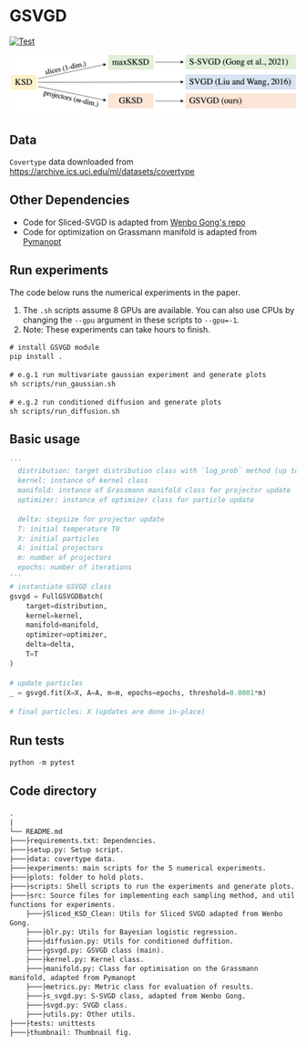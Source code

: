 # GSVGD

[![Test](https://github.com/harrisonzhu508/M-SVGD/actions/workflows/tests.yml/badge.svg)](https://github.com/harrisonzhu508/M-SVGD/actions/workflows/tests.yml)

[![Test](./thumbnail/summary.png)](./thumbnail/summary.png)

## Data
`Covertype` data downloaded from https://archive.ics.uci.edu/ml/datasets/covertype

## Other Dependencies
- Code for Sliced-SVGD is adapted from [Wenbo Gong's repo](https://github.com/WenboGong/Sliced_Kernelized_Stein_Discrepancy)
- Code for optimization on Grassmann manifold is adapted from [Pymanopt](https://www.pymanopt.org/)

## Run experiments
The code below runs the numerical experiments in the paper. 

1. The `.sh` scripts assume 8 GPUs are available. You can also use CPUs by changing the `--gpu` argument in these scripts to `--gpu=-1`.
2. Note: These experiments can take hours to finish.
```
# install GSVGD module
pip install .

# e.g.1 run multivariate gaussian experiment and generate plots
sh scripts/run_gaussian.sh

# e.g.2 run conditioned diffusion and generate plots
sh scripts/run_diffusion.sh
```

## Basic usage
```python
'''
  distribution: target distribution class with `log_prob` method (up to a constant term)
  kernel: instance of kernel class
  manifold: instance of Grassmann manifold class for projector update
  optimizer: instance of optimizer class for particle update
  
  delta: stepsize for projector update
  T: initial temperature T0
  X: initial particles
  A: initial projectors
  m: number of projectors
  epochs: number of iterations
'''
# instantiate GSVGD class
gsvgd = FullGSVGDBatch(
    target=distribution,
    kernel=kernel,
    manifold=manifold,
    optimizer=optimizer,
    delta=delta,
    T=T
)

# update particles
_ = gsvgd.fit(X=X, A=A, m=m, epochs=epochs, threshold=0.0001*m)

# final particles: X (updates are done in-place)
```

## Run tests

```python
python -m pytest
```

## Code directory

    .
    |
    └── README.md
    ├───├requirements.txt: Dependencies.
    ├───├setup.py: Setup script.
    ├───├data: covertype data.
    ├───├experiments: main scripts for the 5 numerical experiments.
    ├───├plots: folder to hold plots.
    ├───├scripts: Shell scripts to run the experiments and generate plots.
    ├───├src: Source files for implementing each sampling method, and util functions for experiments.
        ├───├Sliced_KSD_Clean: Utils for Sliced SVGD adapted from Wenbo Gong.
        ├───├blr.py: Utils for Bayesian logistic regression.
        ├───├diffusion.py: Utils for conditioned duffition.
        ├───├gsvgd.py: GSVGD class (main).
        ├───├kernel.py: Kernel class.
        ├───├manifold.py: Class for optimisation on the Grassmann manifold, adapted from Pymanopt
        ├───├metrics.py: Metric class for evaluation of results.
        ├───├s_svgd.py: S-SVGD class, adapted from Wenbo Gong.
        ├───├svgd.py: SVGD class.
        ├───├utils.py: Other utils.
    ├───├tests: unittests
    ├───├thumbnail: Thumbnail fig.